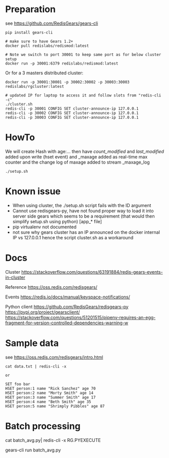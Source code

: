# Preparation

see https://github.com/RedisGears/gears-cli
```
pip install gears-cli

# make sure to have Gears 1.2+
docker pull redislabs/redismod:latest

# Note we switch to port 30001 to keep same port as for below cluster setup
docker run -p 30001:6379 redislabs/redismod:latest
```

Or for a 3 masters distributed cluster:
```
docker run -p 30001:30001 -p 30002:30002 -p 30003:30003 redislabs/rgcluster:latest

# updated IP for laptop to access it and follow slots from "redis-cli -c"
./cluster.sh
redis-cli -p 30001 CONFIG SET cluster-announce-ip 127.0.0.1
redis-cli -p 30002 CONFIG SET cluster-announce-ip 127.0.0.1
redis-cli -p 30003 CONFIG SET cluster-announce-ip 127.0.0.1
```

# HowTo

We will create Hash with age:...
then have _count_modified_ and _last_modified_ added upon write (hset event)
and _maxage added as real-time max counter
and the change log of maxage added to stream _maxage_log

```
./setup.sh
```

# Known issue
- When using cluster, the ./setup.sh script fails with the ID argument
- Cannot use redisgears-py, have not found proper way to load it into server side gears which seems to be a requirement (that would then simplify setup.sh using python) [app_* file]
- pip virtualenv not documented
- not sure why gears cluster has an IP announced on the docker internal IP vs 127.0.0.1 hence the script cluster.sh as a workaround


# Docs

Cluster
https://stackoverflow.com/questions/63191884/redis-gears-events-in-cluster

Reference
https://oss.redis.com/redisgears/

Events
https://redis.io/docs/manual/keyspace-notifications/

Python client
https://github.com/RedisGears/redisgears-py
https://pypi.org/project/gearsclient/
https://stackoverflow.com/questions/51201515/pipenv-requires-an-egg-fragment-for-version-controlled-dependencies-warning-w


# Sample data

see https://oss.redis.com/redisgears/intro.html
```
cat data.txt | redis-cli -x

or

SET foo bar
HSET person:1 name "Rick Sanchez" age 70
HSET person:2 name "Morty Smith" age 14
HSET person:3 name "Summer Smith" age 17
HSET person:4 name "Beth Smith" age 35
HSET person:5 name "Shrimply Pibbles" age 87
```



# Batch processing

cat batch_avg.py| redis-cli -x RG.PYEXECUTE

gears-cli run batch_avg.py



